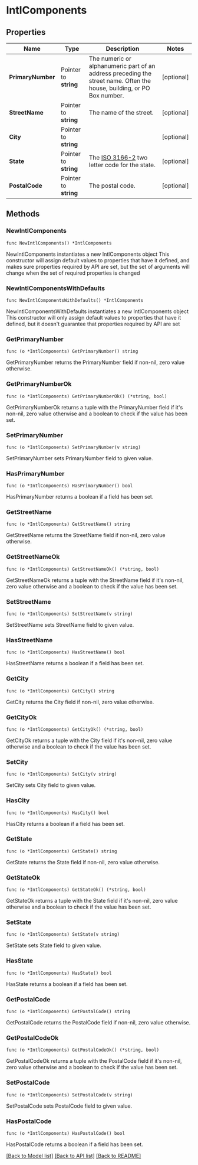 # IntlComponents

## Properties

Name | Type | Description | Notes
------------ | ------------- | ------------- | -------------
**PrimaryNumber** | Pointer to **string** | The numeric or alphanumeric part of an address preceding the street name. Often the house, building, or PO Box number. | [optional] 
**StreetName** | Pointer to **string** | The name of the street. | [optional] 
**City** | Pointer to **string** |  | [optional] 
**State** | Pointer to **string** | The [ISO 3166-2](https://en.wikipedia.org/wiki/ISO_3166-2) two letter code for the state.  | [optional] 
**PostalCode** | Pointer to **string** | The postal code. | [optional] 

## Methods

### NewIntlComponents

`func NewIntlComponents() *IntlComponents`

NewIntlComponents instantiates a new IntlComponents object
This constructor will assign default values to properties that have it defined,
and makes sure properties required by API are set, but the set of arguments
will change when the set of required properties is changed

### NewIntlComponentsWithDefaults

`func NewIntlComponentsWithDefaults() *IntlComponents`

NewIntlComponentsWithDefaults instantiates a new IntlComponents object
This constructor will only assign default values to properties that have it defined,
but it doesn't guarantee that properties required by API are set

### GetPrimaryNumber

`func (o *IntlComponents) GetPrimaryNumber() string`

GetPrimaryNumber returns the PrimaryNumber field if non-nil, zero value otherwise.

### GetPrimaryNumberOk

`func (o *IntlComponents) GetPrimaryNumberOk() (*string, bool)`

GetPrimaryNumberOk returns a tuple with the PrimaryNumber field if it's non-nil, zero value otherwise
and a boolean to check if the value has been set.

### SetPrimaryNumber

`func (o *IntlComponents) SetPrimaryNumber(v string)`

SetPrimaryNumber sets PrimaryNumber field to given value.

### HasPrimaryNumber

`func (o *IntlComponents) HasPrimaryNumber() bool`

HasPrimaryNumber returns a boolean if a field has been set.

### GetStreetName

`func (o *IntlComponents) GetStreetName() string`

GetStreetName returns the StreetName field if non-nil, zero value otherwise.

### GetStreetNameOk

`func (o *IntlComponents) GetStreetNameOk() (*string, bool)`

GetStreetNameOk returns a tuple with the StreetName field if it's non-nil, zero value otherwise
and a boolean to check if the value has been set.

### SetStreetName

`func (o *IntlComponents) SetStreetName(v string)`

SetStreetName sets StreetName field to given value.

### HasStreetName

`func (o *IntlComponents) HasStreetName() bool`

HasStreetName returns a boolean if a field has been set.

### GetCity

`func (o *IntlComponents) GetCity() string`

GetCity returns the City field if non-nil, zero value otherwise.

### GetCityOk

`func (o *IntlComponents) GetCityOk() (*string, bool)`

GetCityOk returns a tuple with the City field if it's non-nil, zero value otherwise
and a boolean to check if the value has been set.

### SetCity

`func (o *IntlComponents) SetCity(v string)`

SetCity sets City field to given value.

### HasCity

`func (o *IntlComponents) HasCity() bool`

HasCity returns a boolean if a field has been set.

### GetState

`func (o *IntlComponents) GetState() string`

GetState returns the State field if non-nil, zero value otherwise.

### GetStateOk

`func (o *IntlComponents) GetStateOk() (*string, bool)`

GetStateOk returns a tuple with the State field if it's non-nil, zero value otherwise
and a boolean to check if the value has been set.

### SetState

`func (o *IntlComponents) SetState(v string)`

SetState sets State field to given value.

### HasState

`func (o *IntlComponents) HasState() bool`

HasState returns a boolean if a field has been set.

### GetPostalCode

`func (o *IntlComponents) GetPostalCode() string`

GetPostalCode returns the PostalCode field if non-nil, zero value otherwise.

### GetPostalCodeOk

`func (o *IntlComponents) GetPostalCodeOk() (*string, bool)`

GetPostalCodeOk returns a tuple with the PostalCode field if it's non-nil, zero value otherwise
and a boolean to check if the value has been set.

### SetPostalCode

`func (o *IntlComponents) SetPostalCode(v string)`

SetPostalCode sets PostalCode field to given value.

### HasPostalCode

`func (o *IntlComponents) HasPostalCode() bool`

HasPostalCode returns a boolean if a field has been set.


[[Back to Model list]](../README.md#documentation-for-models) [[Back to API list]](../README.md#documentation-for-api-endpoints) [[Back to README]](../README.md)


